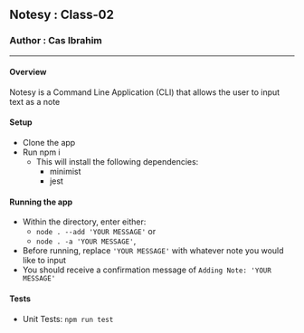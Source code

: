 ## Notesy : Class-02
### Author : Cas Ibrahim

---


#### Overview
Notesy is a Command Line Application (CLI) that allows the user to input text as a note

#### Setup
* Clone the app
* Run npm i
  * This will install the following dependencies:
    * minimist
    * jest

#### Running the app
* Within the directory, enter either: 
  * `node . --add 'YOUR MESSAGE'` or
  * `node . -a 'YOUR MESSAGE'`, 
* Before running, replace `'YOUR MESSAGE'` with whatever note you would like to input
* You should receive a confirmation message of `Adding Note: 'YOUR MESSAGE' `

#### Tests
* Unit Tests: `npm run test`

<!-- #### UML -->
